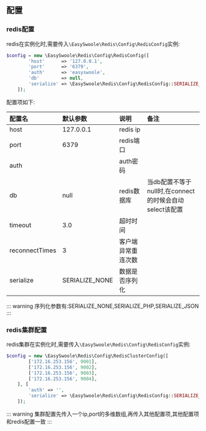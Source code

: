 ## 配置

### redis配置
redis在实例化时,需要传入`\EasySwoole\Redis\Config\RedisConfig`实例:

```php
$config = new \EasySwoole\Redis\Config\RedisConfig([
        'host'      => '127.0.0.1',
        'port'      => '6379',
        'auth'      => 'easyswoole',
        'db'        => null,
        'serialize' => \EasySwoole\Redis\Config\RedisConfig::SERIALIZE_NONE
    ]);
```

配置项如下:

| 配置名         | 默认参数           | 说明             | 备注                                               |
|:---------------|:-------------------|:-----------------|:---------------------------------------------------|
| host           | 127.0.0.1          | redis ip         |                                                    |
| port           | 6379               | redis端口        |                                                    |
| auth           |                    | auth密码         |                                                    |
| db             | null               | redis数据库      | 当db配置不等于null时,在connect的时候会自动select该配置 |
| timeout        | 3.0                | 超时时间         |                                                    |
| reconnectTimes | 3                  | 客户端异常重连次数 |                                                    |
| serialize      | SERIALIZE_NONE     | 数据是否序列化    |                                                    |


::: warning
序列化参数有:SERIALIZE_NONE,SERIALIZE_PHP,SERIALIZE_JSON
:::


### redis集群配置
redis集群在实例化时,需要传入`\EasySwoole\Redis\Config\RedisConfig`实例:

```php
$config = new \EasySwoole\Redis\Config\RedisClusterConfig([
        ['172.16.253.156', 9001],
        ['172.16.253.156', 9002],
        ['172.16.253.156', 9003],
        ['172.16.253.156', 9004],
    ], [
        'auth' => '',
        'serialize' => \EasySwoole\Redis\Config\RedisConfig::SERIALIZE_PHP
    ]);
```
::: warning
集群配置先传入一个ip,port的多维数组,再传入其他配置项,其他配置项和redis配置一致
:::

